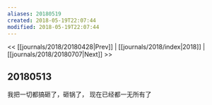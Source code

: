 ```yaml
---
aliases: 20180519
created: 2018-05-19T22:07:44
modified: 2018-05-19T22:07:44
---
```


<< [[journals/2018/20180428|Prev]] | [[journals/2018/index|2018]] | [[journals/2018/20180707|Next]] >>

## 20180513

我把一切都搞砸了，砸锅了， 现在已经都一无所有了